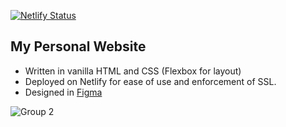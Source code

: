 [![Netlify Status](https://api.netlify.com/api/v1/badges/a9dc05f8-6293-45f3-883d-ec53a29bc605/deploy-status)](https://app.netlify.com/sites/musing-boyd-8b4cbb/deploys)

## My Personal Website

- Written in vanilla HTML and CSS (Flexbox for layout)
- Deployed on Netlify for ease of use and enforcement of SSL.
- Designed in [Figma](https://www.figma.com/file/vjoGsK0OWI9f0wXbh2qRQU/Personal-Website?node-id=0%3A1)

![Group 2](https://user-images.githubusercontent.com/21337635/114432904-c5092080-9bf3-11eb-8519-242a125897ba.png)

